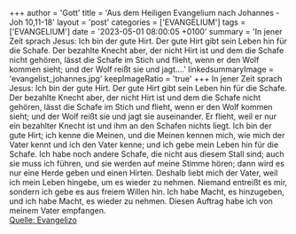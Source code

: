 +++
author = 'Gott'
title = 'Aus dem Heiligen Evangelium nach Johannes - Joh 10,11-18'
layout = 'post'
categories = ['EVANGELIUM']
tags = ['EVANGELIUM']
date = '2023-05-01 08:00:05 +0100'
summary = 'In jener Zeit sprach Jesus: Ich bin der gute Hirt. Der gute Hirt gibt sein Leben hin für die Schafe. Der bezahlte Knecht aber, der nicht Hirt ist und dem die Schafe nicht gehören, lässt die Schafe im Stich und flieht, wenn er den Wolf kommen sieht; und der Wolf reißt sie und jagt....'
linkedsummaryImage = 'evangelist_johannes.jpg'
keepImageRatio = 'true'
+++
In jener Zeit sprach Jesus: Ich bin der gute Hirt. Der gute Hirt gibt sein Leben hin für die Schafe.
Der bezahlte Knecht aber, der nicht Hirt ist und dem die Schafe nicht gehören, lässt die Schafe im Stich und flieht, wenn er den Wolf kommen sieht; und der Wolf reißt sie und jagt sie auseinander.<!--more--> Er flieht,
weil er nur ein bezahlter Knecht ist und ihm an den Schafen nichts liegt.
Ich bin der gute Hirt; ich kenne die Meinen, und die Meinen kennen mich,
wie mich der Vater kennt und ich den Vater kenne; und ich gebe mein Leben hin für die Schafe.
Ich habe noch andere Schafe, die nicht aus diesem Stall sind; auch sie muss ich führen, und sie werden auf meine Stimme hören; dann wird es nur eine Herde geben und einen Hirten.
Deshalb liebt mich der Vater, weil ich mein Leben hingebe, um es wieder zu nehmen.
Niemand entreißt es mir, sondern ich gebe es aus freiem Willen hin. Ich habe Macht, es hinzugeben, und ich habe Macht, es wieder zu nehmen. Diesen Auftrag habe ich von meinem Vater empfangen.<br> [Quelle: Evangelizo](https://evangeliumtagfuertag.org/DE/gospel)